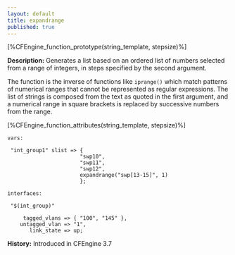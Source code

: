 ```yaml
---
layout: default
title: expandrange
published: true
---
```


[%CFEngine_function_prototype(string_template, stepsize)%]

**Description:** Generates a list based on an ordered list of numbers selected from a
range of integers, in steps specified by the second argument.

The function is the inverse of functions like `iprange()` which match patterns of numerical ranges that cannot
be represented as regular expressions. The list of strings is composed from the text as quoted
 in the first argument, and a numerical range in square brackets is replaced by successive numbers
from the range.

[%CFEngine_function_attributes(string_template, stepsize)%]

```cf3
vars:

 "int_group1" slist => {
                       "swp10",
                       "swp11",
                       "swp12",
                       expandrange("swp[13-15]", 1)
                       };

interfaces:

 "$(int_group)"

     tagged_vlans => { "100", "145" },
    untagged_vlan => "1",
       link_state => up;
```

**History:** Introduced in CFEngine 3.7
